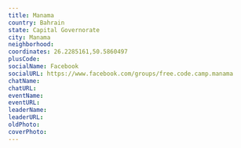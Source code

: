 ```yaml
---
title: Manama
country: Bahrain
state: Capital Governorate
city: Manama
neighborhood: 
coordinates: 26.2285161,50.5860497
plusCode:
socialName: Facebook
socialURL: https://www.facebook.com/groups/free.code.camp.manama
chatName:
chatURL:
eventName:
eventURL:
leaderName:
leaderURL:
oldPhoto: 
coverPhoto:
---
```

